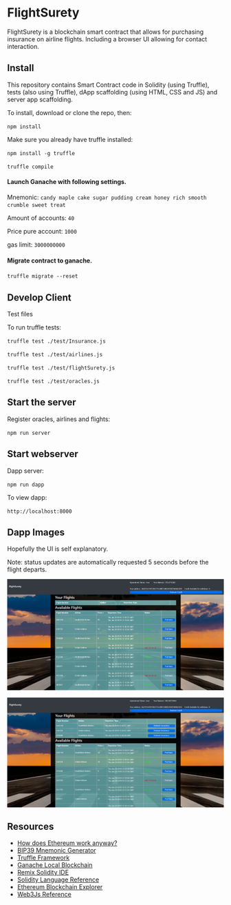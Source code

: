 # FlightSurety

FlightSurety is a blockchain smart contract that allows for purchasing insurance on airline flights. Including a browser UI allowing for contact interaction.


## Install

This repository contains Smart Contract code in Solidity (using Truffle), tests (also using Truffle), dApp scaffolding (using HTML, CSS and JS) and server app scaffolding.

To install, download or clone the repo, then:

`npm install`

Make sure you already have truffle installed:

`npm install -g truffle`


`truffle compile`

#### Launch Ganache with following settings.

Mnemonic: `candy maple cake sugar pudding cream honey rich smooth crumble sweet treat`

Amount of accounts: `40`

Price pure account: `1000`

gas limit: `3000000000`

#### Migrate contract to ganache.

`truffle migrate --reset`


## Develop Client

Test files

To run truffle tests:

`truffle test ./test/Insurance.js`

`truffle test ./test/airlines.js`

`truffle test ./test/flightSurety.js`

`truffle test ./test/oracles.js`

## Start the server

Register oracles, airlines and flights:

`npm run server`

## Start webserver

Dapp server:

`npm run dapp`

To view dapp:

`http://localhost:8000`


## Dapp Images

Hopefully the UI is self explanatory.

Note: status updates are automatically requested 5 seconds before the flight departs.

![alt text](./pics/img1.png "UI")

![alt text](./pics/img2.png "UI")

## Resources

* [How does Ethereum work anyway?](https://medium.com/@preethikasireddy/how-does-ethereum-work-anyway-22d1df506369)
* [BIP39 Mnemonic Generator](https://iancoleman.io/bip39/)
* [Truffle Framework](http://truffleframework.com/)
* [Ganache Local Blockchain](http://truffleframework.com/ganache/)
* [Remix Solidity IDE](https://remix.ethereum.org/)
* [Solidity Language Reference](http://solidity.readthedocs.io/en/v0.4.24/)
* [Ethereum Blockchain Explorer](https://etherscan.io/)
* [Web3Js Reference](https://github.com/ethereum/wiki/wiki/JavaScript-API)
